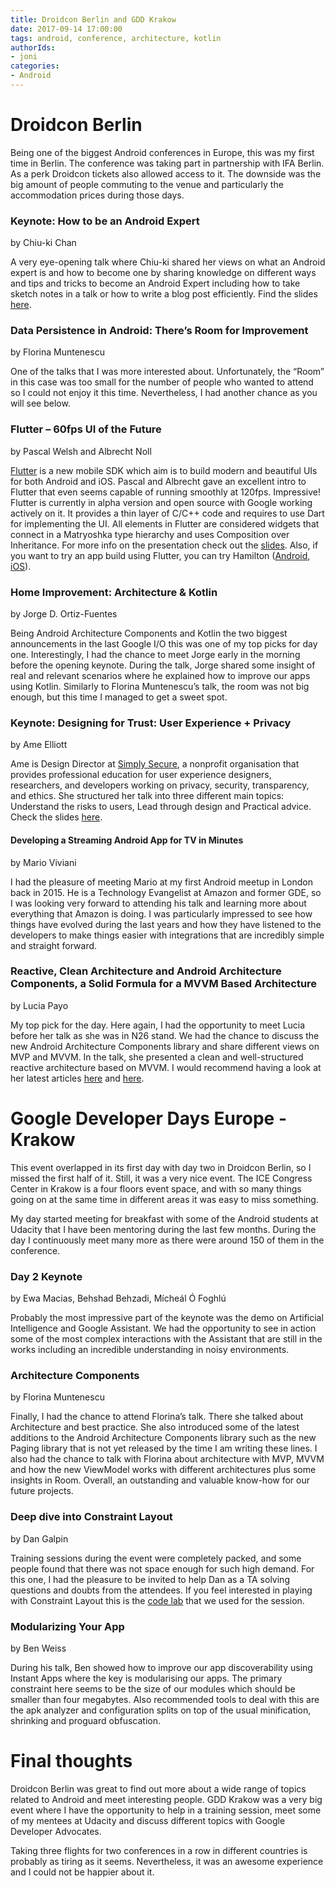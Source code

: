 ```yaml
---
title: Droidcon Berlin and GDD Krakow
date: 2017-09-14 17:00:00
tags: android, conference, architecture, kotlin
authorIds:
- joni
categories:
- Android
---
```


# Droidcon Berlin

Being one of the biggest Android conferences in Europe, this was my first time in Berlin. The conference was taking part in partnership with IFA Berlin. As a perk Droidcon tickets also allowed access to it. The downside was the big amount of people commuting to the venue and particularly the accommodation prices during those days.

### Keynote: How to be an Android Expert
by Chiu-ki Chan

A very eye-opening talk where Chiu-ki shared her views on what an Android expert is and how to become one by sharing knowledge on different ways and tips and tricks to become an Android Expert including how to take sketch notes in a talk or how to write a blog post efficiently. Find the slides [here](https://www.slideshare.net/chiuki/how-to-be-an-android-expert-droidcon-berlin).

### Data Persistence in Android: There’s Room for Improvement
by Florina Muntenescu

One of the talks that I was more interested about. Unfortunately, the “Room” in this case was too small for the number of people who wanted to attend so I could not enjoy it this time. Nevertheless, I had another chance as you will see below.

### Flutter – 60fps UI of the Future
by Pascal Welsh and Albrecht Noll

[Flutter](https://flutter.io) is a new mobile SDK which aim is to build modern and beautiful UIs for both Android and iOS. Pascal and Albrecht gave an excellent intro to Flutter that even seems capable of running smoothly at 120fps. Impressive!
Flutter is currently in alpha version and open source with Google working actively on it. It provides a thin layer of C/C++ code and requires to use Dart for implementing the UI. All elements in Flutter are considered widgets that connect in a Matryoshka type hierarchy and uses Composition over Inheritance.
For more info on the presentation check out the [slides](https://speakerdeck.com/passsy/flutter-60-fps-ui-of-the-future). Also, if you want to try an app build using Flutter, you can try Hamilton ([Android](https://play.google.com/store/apps/details?id=com.hamilton.app), [iOS](https://itunes.apple.com/us/app/hamilton-the-official-app/id1255231054?mt=8)).

### Home Improvement: Architecture & Kotlin
by Jorge D. Ortiz-Fuentes

Being Android Architecture Components and Kotlin the two biggest announcements in the last Google I/O this was one of my top picks for day one. Interestingly, I had the chance to meet Jorge early in the morning before the opening keynote.
During the talk, Jorge shared some insight of real and relevant scenarios where he explained how to improve our apps using Kotlin. Similarly to Florina Muntenescu’s talk, the room was not big enough, but this time I managed to get a sweet spot.

### Keynote: Designing for Trust: User Experience + Privacy
by Ame Elliott

Ame is Design Director at [Simply Secure](https://simplysecure.org), a nonprofit organisation that provides professional education for user experience designers, researchers, and developers working on privacy, security, transparency, and ethics. She structured her talk into three different main topics: Understand the risks to users, Lead through design and Practical advice.
Check the slides [here](https://simplysecure.org/resources//Elliott-DroidCon-UXandPrivacy.pdf).

#### Developing a Streaming Android App for TV in Minutes
by Mario Viviani

I had the pleasure of meeting Mario at my first Android meetup in London back in 2015. He is a Technology Evangelist at Amazon and former GDE, so I was looking very forward to attending his talk and learning more about everything that Amazon is doing. 
I was particularly impressed to see how things have evolved during the last years and how they have listened to the developers to make things easier with integrations that are incredibly simple and straight forward.

### Reactive, Clean Architecture and Android Architecture Components, a Solid Formula for a MVVM Based Architecture
by Lucia Payo

My top pick for the day. Here again, I had the opportunity to meet Lucia before her talk as she was in N26 stand. We had the chance to discuss the new Android Architecture Components library and share different views on MVP and MVVM.
In the talk, she presented a clean and well-structured reactive architecture based on MVVM. I would recommend having a look at her latest articles [here](https://mag.n26.com/reactive-clean-architecture-with-android-architecture-components-685a6682e0ca) and [here](https://mag.n26.com/practical-example-using-reactive-clean-architecture-approach-8a2436ea76b4).

# Google Developer Days Europe - Krakow

This event overlapped in its first day with day two in Droidcon Berlin, so I missed the first half of it. Still, it was a very nice event. The ICE Congress Center in Krakow is a four floors event space, and with so many things going on at the same time in different areas it was easy to miss something.

My day started meeting for breakfast with some of the Android students at Udacity that I have been mentoring during the last few months. During the day I continuously meet many more as there were around 150 of them in the conference.

### Day 2 Keynote
by Ewa Macias, Behshad Behzadi, Mícheál Ó Foghlú

Probably the most impressive part of the keynote was the demo on Artificial Intelligence and Google Assistant. We had the opportunity to see in action some of the most complex interactions with the Assistant that are still in the works including an incredible understanding in noisy environments.

### Architecture Components
by Florina Muntenescu

Finally, I had the chance to attend Florina’s talk. There she talked about Architecture and best practice. She also introduced some of the latest additions to the Android Architecture Components library such as the new Paging library that is not yet released by the time I am writing these lines.
I also had the chance to talk with Florina about architecture with MVP, MVVM and how the new ViewModel works with different architectures plus some insights in Room. Overall, an outstanding and valuable know-how for our future projects.

### Deep dive into Constraint Layout
by Dan Galpin

Training sessions during the event were completely packed, and some people found that there was not space enough for such high demand. For this one, I had the pleasure to be invited to help Dan as a TA solving questions and doubts from the attendees. If you feel interested in playing with Constraint Layout this is the [code lab](https://codelabs.developers.google.com/codelabs/constraint-layout/index.html) that we used for the session.

### Modularizing Your App
by Ben Weiss

During his talk, Ben showed how to improve our app discoverability using Instant Apps where the key is modularising our apps. The primary constraint here seems to be the size of our modules which should be smaller than four megabytes. Also recommended tools to deal with this are the apk analyzer and configuration splits on top of the usual minification, shrinking and proguard obfuscation.

# Final thoughts

Droidcon Berlin was great to find out more about a wide range of topics related to Android and meet interesting people. GDD Krakow was a very big event where I have the opportunity to help in a training session, meet some of my mentees at Udacity and discuss different topics with Google Developer Advocates. 

Taking three flights for two conferences in a row in different countries is probably as tiring as it seems. Nevertheless, it was an awesome experience and I could not be happier about it.
